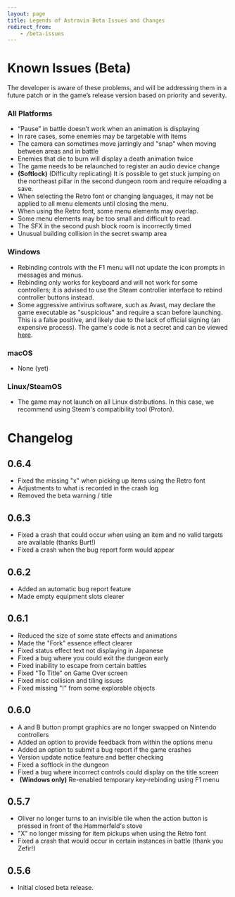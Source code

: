 ```yaml
---
layout: page
title: Legends of Astravia Beta Issues and Changes
redirect_from:
    - /beta-issues
---
```

# Known Issues (Beta)
The developer is aware of these problems, and will be addressing them in a future patch or in the game’s release version based on priority and severity. 
### All Platforms 
- “Pause” in battle doesn’t work when an animation is displaying
- In rare cases, some enemies may be targetable with items
- The camera can sometimes move jarringly and "snap" when moving between areas and in battle
- Enemies that die to burn will display a death animation twice
- The game needs to be relaunched to register an audio device change
- **(Softlock)** (Difficulty replicating) It is possible to get stuck jumping on the northeast pillar in the second dungeon room and require reloading a save.
- When selecting the Retro font or changing languages, it may not be applied to all menu elements until closing the menu.
- When using the Retro font, some menu elements may overlap.
- Some menu elements may be too small and difficult to read.
- The SFX in the second push block room is incorrectly timed
- Unusual building collision in the secret swamp area

### Windows 
- Rebinding controls with the F1 menu will not update the icon prompts in messages and menus.
- Rebinding only works for keyboard and will not work for some controllers; it is advised to use the Steam controller interface to rebind controller buttons instead.
- Some aggressive antivirus software, such as Avast, may declare the game executable as "suspicious" and require a scan before launching. This is a false positive, and likely due to the lack of official signing (an expensive process). The game's code is not a secret and can be viewed [here](https://github.com/JaidenAlemni/mkxp-z).

### macOS 
- None (yet)

### Linux/SteamOS 
- The game may not launch on all Linux distributions. In this case, we recommend using Steam's compatibility tool (Proton). 

# Changelog

## 0.6.4
- Fixed the missing "x" when picking up items using the Retro font
- Adjustments to what is recorded in the crash log
- Removed the beta warning / title

## 0.6.3 
- Fixed a crash that could occur when using an item and no valid targets are available (thanks Burt!) 
- Fixed a crash when the bug report form would appear 

## 0.6.2 
- Added an automatic bug report feature 
- Made empty equipment slots clearer 

## 0.6.1 
- Reduced the size of some state effects and animations 
- Made the "Fork" essence effect clearer 
- Fixed status effect text not displaying in Japanese 
- Fixed a bug where you could exit the dungeon early 
- Fixed inability to escape from certain battles  
- Fixed "To Title" on Game Over screen 
- Fixed misc collision and tiling issues 
- Fixed missing "!" from some explorable objects

## 0.6.0 
- A and B button prompt graphics are no longer swapped on Nintendo controllers 
- Added an option to provide feedback from within the options menu 
- Added an option to submit a bug report if the game crashes 
- Version update notice feature and better checking 
- Fixed a softlock in the dungeon 
- Fixed a bug where incorrect controls could display on the title screen 
-  **(Windows only)** Re-enabled temporary key-rebinding using F1 menu

## 0.5.7 
- Oliver no longer turns to an invisible tile when the action button is pressed in front of the Hammerfeld's stove 
- "X" no longer missing for item pickups when using the Retro font 
- Fixed a crash that would occur in certain instances in battle (thank you Zefir!) 

## 0.5.6 
- Initial closed beta release.